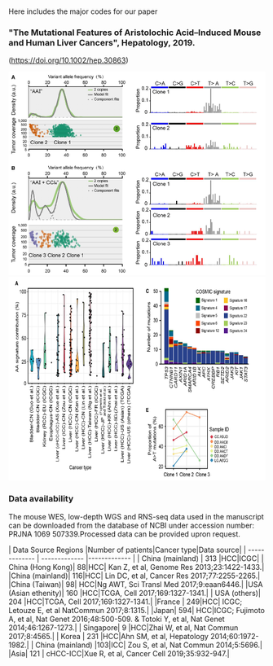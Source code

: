 #

Here includes the major codes for our paper 

### "The Mutational Features of Aristolochic Acid–Induced Mouse and Human Liver Cancers", Hepatology, 2019. 
(https://doi.org/10.1002/hep.30863)




<img src="fig1.png" width="600" height="400" />


<img src="fig2.png" width="600" height="400" />





### Data availability
The mouse WES, low-depth WGS and RNS-seq data used in the manuscript can be downloaded from the database of NCBI under accession number: PRJNA
1069 507339.Processed data can be provided upron request.


| Data Source Regions	|Number of patients|Cancer type|Data source|
| ------------- | ------------- |------------- |
| China (mainland)   | 313  |HCC|ICGC|
| China (Hong Kong)| 	88|HCC|	Kan Z, et al, Genome Res 2013;23:1422-1433.|
|China (mainland)| 	116|HCC|	Lin DC, et al, Cancer Res 2017;77:2255-2265.|
|China (Taiwan)|	98|	HCC|Ng AWT, Sci Transl Med 2017;9:eaan6446.|
|USA (Asian ethenity)| 	160	|HCC|TCGA, Cell 2017;169:1327-1341.|
| USA (others)| 	204	|HCC|TCGA, Cell 2017;169:1327-1341.|
|France |	249|HCC|	ICGC; Letouze E, et al NatCommun 2017;8:1315.|
|Japan| 	594|	HCC|ICGC; Fujimoto A, et al, Nat Genet 2016;48:500-509. & Totoki Y, et al, Nat Genet 2014;46:1267-1273.|
| Singapore| 	9	|HCC|Zhai W, et al, Nat Commun 2017;8:4565.|
| Korea |	231	|HCC|Ahn SM, et al, Hepatology 2014;60:1972-1982.|
| China (mainland)	|103|ICC|	Zou S, et al, Nat Commun 2014;5:5696.|
|Asia|	121	| cHCC-ICC|Xue R, et al, Cancer Cell 2019;35:932-947.|

